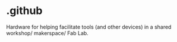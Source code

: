 # .github
Hardware for helping facilitate tools (and other devices) in a shared workshop/ makerspace/ Fab Lab.
